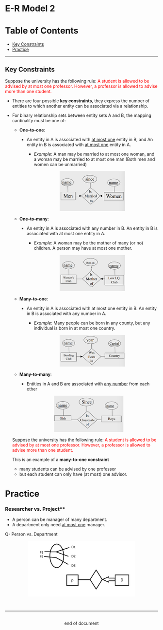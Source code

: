 # E-R Model 2
# Table of Contents
- [Key Constraints](#key-constraints)
- [Practice](#practice)
---
## Key Constraints
Suppose the university has the following rule: <span style="color: red;">A student is allowed to be advised by at most one professor. However, a professor is allowed to advise more than one student.</span>

- There are four possible **key constraints**, they express the number of entities to which another entity can be associated via a relationship.

- For binary relationship sets between entity sets A and B, the mapping cardinality must be one of:
    - **One-to-one**:
        - An entity in A is associated with <u>at most one</u> entity in B, and An entity in B is associated with <u>at most one</u> entity in A.
            - *Example*: A man may be married to at most one woman, and a woman may be married to at most one man (Both men and women can be unmarried)
            <div style="margin-left: auto; margin-right: auto; width: 50%;"> 
            
            ![Key Constraint 1](./Images/ERM2\ERM2_1.png) </div>
    - **One-to-many**:
        - An entity in A is associated with any number in B. An entity in B is associated with at most one entity in A.
            - *Example*: A woman may be the mother of many (or no) children. A person may have at most one mother.
            <div style="margin-left: auto; margin-right: auto; width: 50%;">
            
            ![Key Constraint 2](./Images/ERM2\ERM2_2.png)</div>
    - **Many-to-one**:
        - An entity in A is associated with at most one entity in B. An entity in B is associated with any number in A. 
            - *Example*: Many people can be born in any county, but any individual is born in at most one country.
            <div style="margin-left: auto; margin-right: auto; width: 50%;">
            
            ![Key Constraint 3](./Images/ERM2\ERM2_3.png)</div>
    - **Many-to-many**: 
        - Entities in A and B are associated with <u>any number</u> from each other
        <div style="margin-left: auto; margin-right: auto; width: 50%;">
            
        ![Key Constraint 4](./Images/ERM2\ERM2_4.png)</div>

    Suppose the university has the following rule: <span style="color:red">A student is allowed to be advised by at most one professor. However, a professor is allowed to advise more than one student. </span>
    
    This is an example of a **many-to-one constraint**
    - many students can be advised by one professor
    - but each student can only have (at most) one advisor.

# Practice
### Researcher vs. Project**
- A person can be manager of many department.
- A department only need <u>at most one</u> manager.

Q- Person vs. Department
<div style="margin-left: auto; margin-right: auto; width: 70%;">
            
![Key Constraint 5](./Images/ERM2\ERM2_5.png)</div>
<br>

---
<br>
<div style="display:relative; text-align: center;">end of document</div>